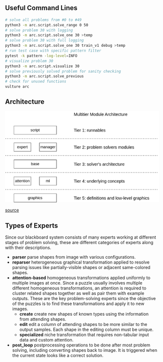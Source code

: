 ## Useful Command Lines
```bash
# solve all problems from #0 to #49
python3 -m arc.script.solve_range 0 50
# solve problem 30 with logging
python3 -m arc.script.solve_one 30 >temp
# solve problem 30 with full logging
python3 -m arc.script.solve_one 30 train_v1 debug >temp
# run test case with specific pattern filter
pytest -k pattern -log-level=INFO
# visualize problem 30
python3 -m arc.script.visualize 30
# solve previously solved problem for sanity checking
python3 -m arc.script.solve_previous
# check for unused functions
vulture arc
```

## Architecture
![diagram](arc_modules.png)

[source](https://app.diagrams.net/#G1FAJC1FLoCjnnSrLk9KZ1jgJZ77U93Unu#%7B%22pageId%22%3A%225f0bae14-7c28-e335-631c-24af17079c00%22%7D)

## Types of Experts
Since our blackboard system consists of many experts working at different stages of problem solving, these are different categories of experts along with their descriptions.
- __parser__ parse shapes from image with various configurations.
- __reparser__ heterogeneous graphical transformation applied to resolve parsing issues like partially-visible shapes or adjacent same-colored shapes.
- __attention-based__ homogeneous transformations applied uniformly to multiple images at once. Since a puzzle usually involves multiple different homogeneous transformations, an attention is required to cluster related shapes together as well as pair them with example outputs. These are the key problem-solving experts since the objective of the puzzles is to find these transformations and apply it to new images.
	- __create__ create new shapes of known types using the information from attending shapes.
	- __edit__ edit a column of attending shapes to be more similar to the output samples. Each shape in the editing column must be unique.
	- __specialized__ niche transformation that requires non-tabular input data and custom attention.
- __post_loop__ postprocessing operations to be done after most problem solving, including converting shapes back to image. It is triggered when the current state looks like a correct solution.